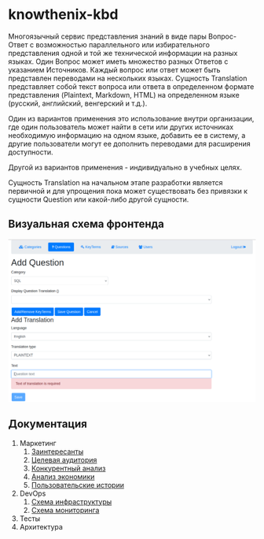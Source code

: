 # knowthenix-kbd

Многоязычный сервис представления знаний в виде пары Вопрос-Ответ c возможностью
параллельного или избирательного представления одной и той же технической информации на разных языках.
Один Вопрос может иметь множество разных Ответов с указанием Источников.
Каждый вопрос или ответ может быть представлен переводами на нескольких языках.
Сущность Translation представляет собой текст вопроса или ответа в определенном формате представления
(Plaintext, Markdown, HTML) на определенном языке (русский, английский, венгерский и т.д.).

Один из вариантов применения это использование внутри организации, где один пользователь может найти
в сети или других источниках необходимую информацию на одном языке, добавить ее в систему, а другие пользователи
могут ее дополнить переводами для расширения доступности.

Другой из вариантов применения - индивидуально в учебных целях.

Сущность Translation на начальном этапе разработки является первичной и для упрощения пока может существовать
без привязки к сущности Question или какой-либо другой сущности.

## Визуальная схема фронтенда

![Экран добавления Translation](docs/marketing/images/Add_Question_Screen.png)

## Документация

1. Маркетинг
   1. [Заинтересанты](docs/marketing/01-stakeholders.md)
   2. [Целевая аудитория](docs/marketing/02-target-audience.md)
   3. [Конкурентный анализ](docs/marketing/03-сompetitive-analysis.md)
   4. [Анализ экономики](docs/marketing/04-economic-analysis.md)
   5. [Пользовательские истории](docs/marketing/05-user-stories.md)
2. DevOps
   1. [Схема инфраструктуры](docs/devops/01-infrastruture.md)
   2. [Схема мониторинга](docs/devops/02-monitoring.md)
3. Тесты
4. Архитектура